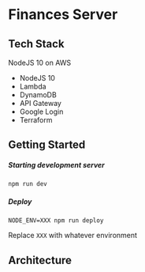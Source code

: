 # Finances Server

## Tech Stack

NodeJS 10 on AWS

- NodeJS 10
- Lambda
- DynamoDB
- API Gateway
- Google Login
- Terraform

## Getting Started

##### Starting development server

```
npm run dev
```

##### Deploy

```
NODE_ENV=XXX npm run deploy
```

Replace `XXX` with whatever environment

## Architecture

